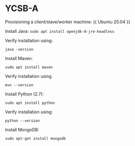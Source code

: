 # YCSB-A


Provisioning a client/slave/worker machine: 
{{ Ubuntu 20.04 }}

Install Java:
``` sudo apt install openjdk-8-jre-headless ```

Verify installation using:

``` java -version ``` 

Install Maven: 

```sudo apt install maven ```

Verify installation using

``` mvn --version ``` 

Install Python (2.7):

``` sudo apt install python ```

Verify installation using:

``` python --version ``` 

Install MongoDB:

``` sudo apt-get install mongodb ```
